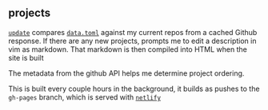 ## projects

[`update`](./update) compares [`data.toml`](./data.toml) against my current repos from a cached Github response. If there are any new projects, prompts me to edit a description in vim as markdown. That markdown is then compiled into HTML when the site is built

The metadata from the github API helps me determine project ordering.

This is built every couple hours in the background, it builds as pushes to the `gh-pages` branch, which is served with [`netlify`](https://www.netlify.com/)

